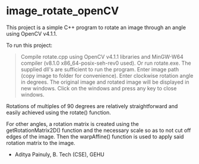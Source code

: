 # image_rotate_openCV
This project is a simple C++ program to rotate an image through an angle using OpenCV v4.1.1.

To run this project:
> Compile rotate.cpp using OpenCV v4.1.1 libraries and MinGW-W64 compiler (v8.1.0 x86_64-posix-seh-rev0 used).
  Or run rotate.exe. The supplied dll's are sufficient to run the program.
> Enter image path (copy image to folder for convenience).
> Enter clockwise rotation angle in degrees.
> The original image and rotated image will be displayed in new windows.
> Click on the windows and press any key to close windows.

Rotations of multiples of 90 degrees are relatively straightforward and easily achieved using the rotate() function.

For other angles, a rotation matrix is created using the getRotationMatrix2D() function and the necessary scale so as to not cut off edges of the image. Then the warpAffine() function is used to apply said rotation matrix to the image.

- Aditya Painuly, B. Tech (CSE), GEHU
